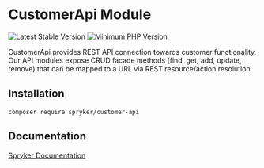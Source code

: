 # CustomerApi Module
[![Latest Stable Version](https://poser.pugx.org/spryker/customer-api/v/stable.svg)](https://packagist.org/packages/spryker/customer-api)
[![Minimum PHP Version](https://img.shields.io/badge/php-%3E%3D%207.4-8892BF.svg)](https://php.net/)

CustomerApi provides REST API connection towards customer functionality. Our API modules expose CRUD facade methods (find, get, add, update, remove) that can be mapped to a URL via REST resource/action resolution.

## Installation

```
composer require spryker/customer-api
```

## Documentation

[Spryker Documentation](https://docs.spryker.com)
